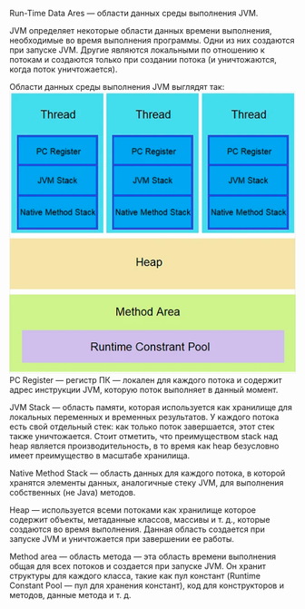 Run-Time Data Ares — области данных среды выполнения JVM.

JVM определяет некоторые области данных времени выполнения, необходимые во время выполнения программы. Одни из них
создаются при запуске JVM. Другие являются локальными по отношению к потокам и создаются только при создании потока (и
уничтожаются, когда поток уничтожается).

Области данных среды выполнения JVM выглядят так:
![img_12.png](img_12.png)
PC Register — регистр ПК — локален для каждого потока и содержит адрес инструкции JVM, которую поток выполняет в данный
момент.

JVM Stack — область памяти, которая используется как хранилище для локальных переменных и временных результатов. У
каждого потока есть свой отдельный стек: как только поток завершается, этот стек также уничтожается. Стоит отметить, что
преимуществом stack над heap является производительность, в то время как heap безусловно имеет преимущество в масштабе
хранилища.

Native Method Stack — область данных для каждого потока, в которой хранятся элементы данных, аналогичные стеку JVM, для
выполнения собственных (не Java) методов.

Heap — используется всеми потоками как хранилище которое содержит объекты, метаданные классов, массивы и т. д., которые
создаются во время выполнения. Данная область создается при запуске JVM и уничтожается при завершении ее работы.

Method area — область метода — эта область времени выполнения общая для всех потоков и создается при запуске JVM. Он
хранит структуры для каждого класса, такие как пул констант (Runtime Constant Pool — пул для хранения констант), код для
конструкторов и методов, данные метода и т. д.

